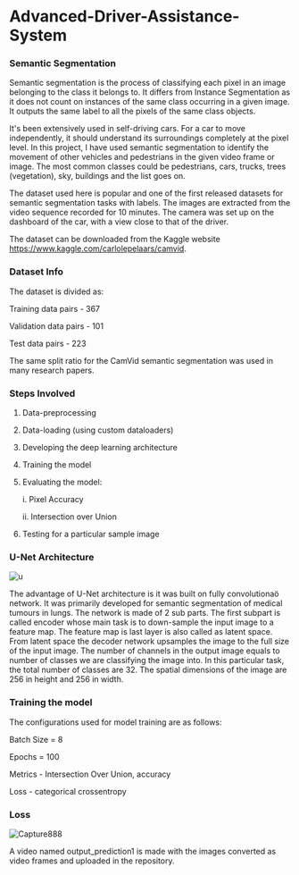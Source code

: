 # Advanced-Driver-Assistance-System

### Semantic Segmentation ###

Semantic segmentation is the process of classifying each pixel in an image belonging to the class it belongs to. It differs from Instance Segmentation as it does not count on instances of the same class occurring in a  given image. It outputs the same label to all the pixels of the same class objects. 

It's been extensively used in self-driving cars. For a car to move independently, it should understand its surroundings completely at the pixel level. In this project, I have used semantic segmentation to identify the movement of other vehicles and pedestrians in the given video frame or image. The most common classes could be pedestrians, cars, trucks, trees (vegetation), sky, buildings and the list goes on. 

The dataset used here is popular and one of the first released datasets for semantic segmentation tasks with labels. The images are extracted from the video sequence recorded for 10 minutes. The camera was set up on the dashboard of the car, with a view close to that of the driver.

The dataset can be downloaded from the Kaggle website https://www.kaggle.com/carlolepelaars/camvid.

### Dataset Info ###

The dataset is divided as:
 
Training data pairs - 367

Validation data pairs - 101

Test data pairs - 223

The same split ratio for the CamVid semantic segmentation was used in many research papers. 

### Steps Involved ###

1. Data-preprocessing
2. Data-loading (using custom dataloaders)
3. Developing the deep learning architecture
4. Training the model
5. Evaluating the model:
    
    i. Pixel Accuracy
    
    ii. Intersection over Union

6. Testing for a particular sample image


### U-Net Architecture ###


![u](https://user-images.githubusercontent.com/55786239/142224277-65a3fe55-5e30-490a-ae66-747a06392acb.PNG)


The advantage of U-Net architecture is it was built on fully convolutionaö network. It was primarily developed for semantic segmentation of medical tumours in lungs. The network is made of 2 sub parts. The first subpart is called encoder whose main task is to down-sample the input image to a feature map. The feature map is last layer is also called as latent space. From latent space the decoder network upsamples the image to the full size of the input image. The number of channels in the output image equals to number of classes we are classifying the image into. In this particular task, the total number of classes are 32. The spatial dimensions of the image are 256 in height and 256 in width.

### Training the model ###

The configurations used for model training are as follows:

Batch Size = 8

Epochs = 100

Metrics - Intersection Over Union, accuracy

Loss - categorical crossentropy

### Loss ###

![Capture888](https://user-images.githubusercontent.com/55786239/142231251-0271fe64-7f44-4614-a47c-b0748a3c5c04.PNG)


A video named output_prediction1 is made with the images converted as video frames and uploaded in the repository. 
